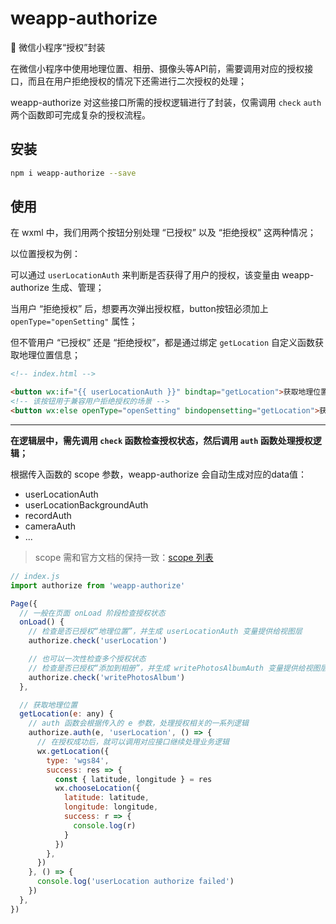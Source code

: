 # weapp-authorize

💯 微信小程序“授权”封装

在微信小程序中使用地理位置、相册、摄像头等API前，需要调用对应的授权接口，而且在用户拒绝授权的情况下还需进行二次授权的处理；

weapp-authorize 对这些接口所需的授权逻辑进行了封装，仅需调用 `check` `auth` 两个函数即可完成复杂的授权流程。

## 安装

```bash
npm i weapp-authorize --save
```

## 使用

在 wxml 中，我们用两个按钮分别处理 “已授权” 以及 “拒绝授权” 这两种情况；

以位置授权为例：

可以通过 `userLocationAuth` 来判断是否获得了用户的授权，该变量由 weapp-authorize 生成、管理；

当用户 “拒绝授权” 后，想要再次弹出授权框，button按钮必须加上 `openType="openSetting"` 属性；

但不管用户 “已授权” 还是 “拒绝授权”，都是通过绑定 `getLocation` 自定义函数获取地理位置信息；

```html
<!-- index.html -->

<button wx:if="{{ userLocationAuth }}" bindtap="getLocation">获取地理位置</button>
<!-- 该按钮用于兼容用户拒绝授权的场景 -->
<button wx:else openType="openSetting" bindopensetting="getLocation">获取地理位置</button>
```

---

**在逻辑层中，需先调用 `check` 函数检查授权状态，然后调用 `auth` 函数处理授权逻辑；**

根据传入函数的 scope 参数，weapp-authorize 会自动生成对应的data值：

- userLocationAuth
- userLocationBackgroundAuth
- recordAuth
- cameraAuth
- ...

> scope 需和官方文档的保持一致：[scope 列表](https://developers.weixin.qq.com/miniprogram/dev/framework/open-ability/authorize.html)

```javascript
// index.js
import authorize from 'weapp-authorize'

Page({
  // 一般在页面 onLoad 阶段检查授权状态
  onLoad() {
    // 检查是否已授权“地理位置”，并生成 userLocationAuth 变量提供给视图层
    authorize.check('userLocation')

    // 也可以一次性检查多个授权状态
    // 检查是否已授权“添加到相册”，并生成 writePhotosAlbumAuth 变量提供给视图层
    authorize.check('writePhotosAlbum')
  },

  // 获取地理位置
  getLocation(e: any) {
    // auth 函数会根据传入的 e 参数，处理授权相关的一系列逻辑
    authorize.auth(e, 'userLocation', () => {
      // 在授权成功后，就可以调用对应接口继续处理业务逻辑
      wx.getLocation({
        type: 'wgs84',
        success: res => {
          const { latitude, longitude } = res
          wx.chooseLocation({
            latitude: latitude,
            longitude: longitude,
            success: r => {
              console.log(r)
            }
          })
        },
      })
    }, () => {
      console.log('userLocation authorize failed')
    })
  },
})
```
